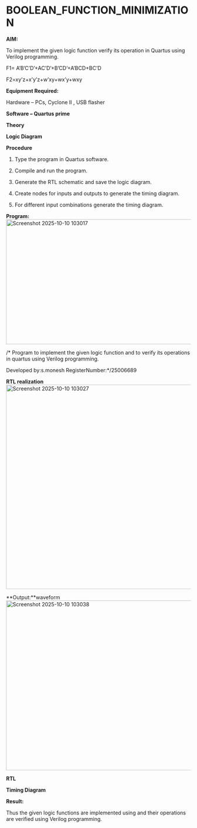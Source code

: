 # BOOLEAN_FUNCTION_MINIMIZATION

**AIM:**

To implement the given logic function verify its operation in Quartus using Verilog programming.

F1= A’B’C’D’+AC’D’+B’CD’+A’BCD+BC’D 

F2=xy’z+x’y’z+w’xy+wx’y+wxy

**Equipment Required:**

Hardware – PCs, Cyclone II , USB flasher

**Software – Quartus prime**

**Theory**

**Logic Diagram**

**Procedure**

1.	Type the program in Quartus software.

2.	Compile and run the program.

3.	Generate the RTL schematic and save the logic diagram.

4.	Create nodes for inputs and outputs to generate the timing diagram.

5.	For different input combinations generate the timing diagram.


**Program:**
<img width="783" height="340" alt="Screenshot 2025-10-10 103017" src="https://github.com/user-attachments/assets/aef09adf-3d9f-439e-9cfd-c0c6370b85ef" />

/* Program to implement the given logic function and to verify its operations in quartus using Verilog programming. 

Developed by:s.monesh RegisterNumber:*/25006689


**RTL realization**
<img width="839" height="556" alt="Screenshot 2025-10-10 103027" src="https://github.com/user-attachments/assets/07a4242c-14f2-401a-a501-0c999b8ed02a" />

**Output:**waveform
<img width="806" height="462" alt="Screenshot 2025-10-10 103038" src="https://github.com/user-attachments/assets/504c22e5-f480-489f-bf8e-3e2f382f4c61" />

**RTL**

**Timing Diagram**

**Result:**

Thus the given logic functions are implemented using and their operations are verified using Verilog programming.

